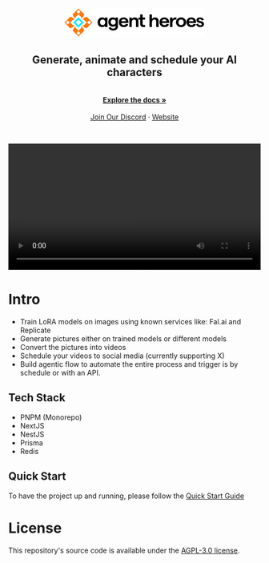 <p align="center">
  <a href="https://agentheroes.ai" target="_blank">
  <picture>
    <source media="(prefers-color-scheme: dark)" srcset="assets/logo-dark.svg">
    <img alt="AgentHeroes Logo" src="assets/logo-light.svg" width="280"/>
  </picture>
  </a>
</p>

<div align="center">
  <strong>
  <h2>Generate, animate and schedule your AI characters</h2>
  </strong>
</div>

<p align="center">
  <br />
  <a href="https://docs.agentheroes.ai" rel="dofollow"><strong>Explore the docs »</strong></a>
  <br />

  <br/>
    <a href="https://discord.gg/Sk9se5Dcef">Join Our Discord</a>
    ·
    <a href="https://agentheroes.ai">Website</a>
  </p>
<br />

<p align="center">
  <video src="https://github.com/user-attachments/assets/464770a2-92ea-4cc5-bc32-a5e537b1afcc" width="100%" />
</p>

# Intro

- Train LoRA models on images using known services like: Fal.ai and Replicate
- Generate pictures either on trained models or different models
- Convert the pictures into videos
- Schedule your videos to social media (currently supporting X)
- Build agentic flow to automate the entire process and trigger is by schedule or with an API.

## Tech Stack

- PNPM (Monorepo)
- NextJS
- NestJS
- Prisma
- Redis

## Quick Start
To have the project up and running, please follow the [Quick Start Guide](https://docs.agentheroes.ai)

# License

This repository's source code is available under the [AGPL-3.0 license](LICENSE).